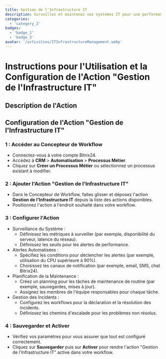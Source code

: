 ```yaml
---
title: Gestion de l'Infrastructure IT
description: Surveillez et maintenez vos systèmes IT pour une performance optimale.
categories: 
  - 'category_2'
badges: 
  - 'badge_1'
  - 'badge_3'
avatar: '/activities/ITInfrastructureManagement.webp'
---
```

# Instructions pour l'Utilisation et la Configuration de l'Action "Gestion de l'Infrastructure IT"

## Description de l'Action

## **Configuration de l'Action "Gestion de l'Infrastructure IT"**

### 1 : Accéder au Concepteur de Workflow
- Connectez-vous à votre compte Bitrix24.
- Accédez à **CRM** > **Automatisation** > **Processus Métier**.
- Cliquez sur **Créer un Processus Métier** ou sélectionnez un processus existant à modifier.

### 2 : Ajouter l'Action "Gestion de l'Infrastructure IT"
- Dans le Concepteur de Workflow, faites glisser et déposez l'action **Gestion de l'Infrastructure IT** depuis la liste des actions disponibles.
- Positionnez l'action à l'endroit souhaité dans votre workflow.

### 3 : Configurer l'Action
- Surveillance du Système :
  - Définissez les métriques à surveiller (par exemple, disponibilité du serveur, latence du réseau).
  - Définissez les seuils pour les alertes de performance.
- Alertes Automatisées :
  - Spécifiez les conditions pour déclencher les alertes (par exemple, utilisation du CPU supérieure à 90%).
  - Choisissez les canaux de notification (par exemple, email, SMS, chat Bitrix24).
- Planification de la Maintenance :
  - Créez un planning pour les tâches de maintenance de routine (par exemple, sauvegardes, mises à jour).
  - Assignez les membres de l'équipe responsables pour chaque tâche.
- Gestion des Incidents :
  - Configurez les workflows pour la déclaration et la résolution des incidents.
  - Définissez les chemins d'escalade pour les problèmes non résolus.

### 4 : Sauvegarder et Activer
- Vérifiez vos paramètres pour vous assurer que tout est configuré correctement.
- Cliquez sur **Sauvegarder** puis sur **Activer** pour rendre l'action "Gestion de l'Infrastructure IT" active dans votre workflow.